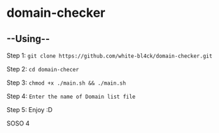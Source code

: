 # domain-checker
## --Using--
Step 1: `git clone https://github.com/white-bl4ck/domain-checker.git`

Step 2: `cd domain-checer`

Step 3: `chmod +x ./main.sh && ./main.sh`

Step 4: `Enter the name of Domain list file`

Step 5: Enjoy :D



SOSO
4
